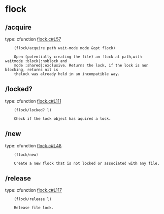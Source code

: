 # flock

## <function mod>/acquire
type: cfunction
[flock.c#L57](flock.c#L57)
```
    (flock/acquire path wait-mode mode &opt flock)
    
    Open (potentially creating the file) an flock at path,with waitmode :block|:noblock and
    mode :shared|:exclusive. Returns the lock, if the lock is non blocking, returns nil is
    thelock was already held in an incompatible way.
```

## <function mod>/locked?
type: cfunction
[flock.c#L111](flock.c#L111)
```
    (flock/locked? l)
    
    Check if the lock object has aquired a lock.
```

## <function mod>/new
type: cfunction
[flock.c#L48](flock.c#L48)
```
    (flock/new)
    
    Create a new flock that is not locked or associated with any file.
```

## <function mod>/release
type: cfunction
[flock.c#L117](flock.c#L117)
```
    (flock/release l)
    
    Release file lock.
```

